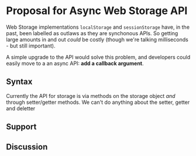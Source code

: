 # Proposal for Async Web Storage API

Web Storage implementations `localStorage` and `sessionStorage` have, in the
past, been labelled as outlaws as they are synchonous APIs. So getting large
amounts in and out *could* be costly (though we're talking milliseconds - but
still important).

A simple upgrade to the API would solve this problem, and developers could
easily move to a an async API: **add a callback argument**.

## Syntax

Currently the API for storage is via methods on the storage object *and* through
setter/getter methods. We can't do anything about the setter, getter and
deletter

## Support

## Discussion